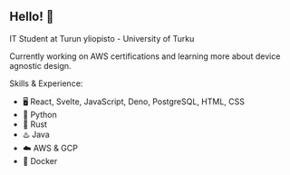 ## Hello! 👋

IT Student at Turun yliopisto - University of Turku 

Currently working on AWS certifications and learning more about device agnostic design. 

Skills & Experience: 
* 🖥️ React, Svelte, JavaScript, Deno, PostgreSQL, HTML, CSS
* 🐍 Python
* 🦀 Rust
* ♨️ Java
* ☁️ AWS & GCP
* 🐬 Docker
